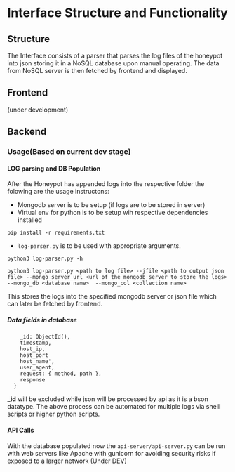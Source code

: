 # Interface Structure and Functionality

## Structure
The Interface consists of a parser that parses the log files of the honeypot into json storing it in a NoSQL database upon manual operating. The data from NoSQL server is then fetched by frontend and displayed.

## Frontend
(under development)
## Backend 
### Usage(Based on current dev stage)
#### LOG parsing and DB Population
After the Honeypot has appended logs into the respective folder the folowing are the usage instructons:
- Mongodb server is to be setup (if logs are to be stored in server)
- Virtual env for python is to be setup wih respective dependencies installed
```
pip install -r requirements.txt
```
- `log-parser.py` is to be used with appropriate arguments.
```
python3 log-parser.py -h

python3 log-parser.py <path to log file> --jfile <path to output json file> --mongo_server_url <url of the mongodb server to store the logs>  --mongo_db <database name>  --mongo_col <collection name>
```
This stores the logs into the specified mongodb server or json file which can later be fetched by frontend.
##### Data fields in database
```{
    _id: ObjectId(),
    timestamp,
    host_ip,
    host_port
    host_name',
    user_agent,
    request: { method, path },
    response                                                                                                                                       
  }
```
__\_id__ will be excluded while json will be processed by api as it is a bson datatype.
The above process can be automated for multiple logs via shell scripts or higher python scripts.
#### API Calls
With the database populated now the `api-server/api-server.py` can be run with web servers like Apache with gunicorn for avoiding security risks if exposed to a larger network
(Under DEV)
